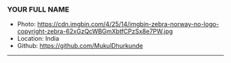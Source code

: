 ### YOUR FULL NAME
- Photo: https://cdn.imgbin.com/4/25/14/imgbin-zebra-norway-no-logo-copyright-zebra-62xGzQcWBGmXbtfCPzSx8e7PW.jpg
- Location: India
- Github: https://github.com/MukulDhurkunde
***
